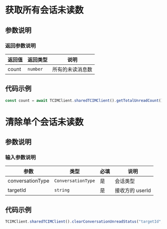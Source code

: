 # 获取所有会话未读数

## 参数说明

### 返回参数说明

| 返回值 | 返回类型 | 说明 |
| - | - | - |
| count | `number` | 所有的未读消息数 |

## 代码示例

```js
const count = await TCIMClient.sharedTCIMClient().getTotalUnreadCount()
```

# 清除单个会话未读数

## 参数说明

### 输入参数说明

| 参数 | 类型 | 必填 | 说明 |
| - | - | - | - |
| conversationType | `ConversationType` | 是 | 会话类型 |
| targetId | `string` | 是 | 接收方的 userId |

## 代码示例

```js
TCIMClient.sharedTCIMClient().clearConversationUnreadStatus("targetId", ConversationType.Private)
```



